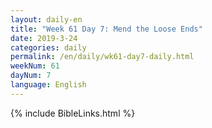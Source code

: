 ```yaml
---
layout: daily-en
title: "Week 61 Day 7: Mend the Loose Ends"
date: 2019-3-24 
categories: daily
permalink: /en/daily/wk61-day7-daily.html
weekNum: 61
dayNum: 7
language: English
---
```

{% include BibleLinks.html %} 

